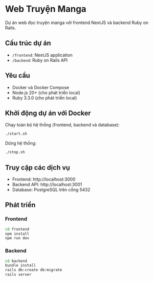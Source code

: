 # Web Truyện Manga

Dự án web đọc truyện manga với frontend NextJS và backend Ruby on Rails.

## Cấu trúc dự án

- `/frontend`: NextJS application
- `/backend`: Ruby on Rails API

## Yêu cầu

- Docker và Docker Compose
- Node.js 20+ (cho phát triển local)
- Ruby 3.3.0 (cho phát triển local)

## Khởi động dự án với Docker

Chạy toàn bộ hệ thống (frontend, backend và database):

```bash
./start.sh
```

Dừng hệ thống:

```bash
./stop.sh
```

## Truy cập các dịch vụ

- Frontend: http://localhost:3000
- Backend API: http://localhost:3001
- Database: PostgreSQL trên cổng 5432

## Phát triển

### Frontend

```bash
cd frontend
npm install
npm run dev
```

### Backend

```bash
cd backend
bundle install
rails db:create db:migrate
rails server
``` 